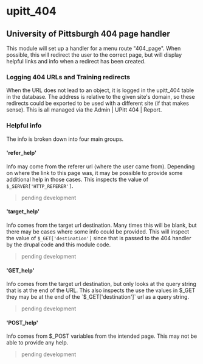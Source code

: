 # upitt_404
## University of Pittsburgh 404 page handler

This module will set up a handler for a menu route "404_page".  When possible, this will
redirect the user to the correct page, but will display helpful links and info when a 
redirect has been created.

### Logging 404 URLs and Training redirects 
When the URL does not lead to an object, it is logged in the upitt_404 table in the 
database.  The address is relative to the given site's domain, so these redirects could 
be exported to be used with a different site (if that makes sense).  This is all managed
via the Admin | UPitt 404 | Report.


### Helpful info
The info is broken down into four main groups.
#### 'refer_help'
Info may come from the referer url (where the user came from).  Depending on where the link to this page was, it may be possible
to provide some additional help in those cases.  This inspects the value of `$_SERVER['HTTP_REFERER']`.
> pending development

#### 'target_help'
Info comes from the target url destination.  Many times this will be blank, but there may be cases where some info could be provided.  This will inspect the value of `$_GET['destination']` since that is passed to the 404 handler by the drupal code and this module code.
> pending development

#### 'GET_help'
Info comes from the target url destination, but only looks at the query string that is at the end of the URL.  This also inspects the use the values in $_GET they may be at the end of the `$_GET['destination']` url as a query string.
> pending development

#### 'POST_help'
Info comes from $_POST variables from the intended page.  This may not be able to provide any help.
> pending development
